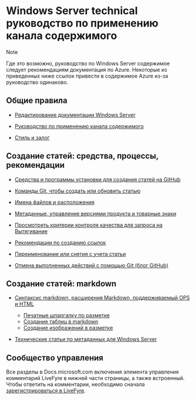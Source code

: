 <properties title="" pageTitle="Windows применению канала технического содержимого руководство по" description="Список статей, доступных в руководстве по Windows Server технической документации для technet.microsoft.com." author="kathydav" manager="dongill" />

<tags ms.service="contributor-guide" ms.topic="article" ms.tgt_pltfrm="" ms.workload="" ms.date="8/31/2016" ms.author="kathydav" />

# <a name="windows-server-technical-content-contributors-guide-index"></a>Windows Server technical руководство по применению канала содержимого

> [!Note]
> Где это возможно, руководство по Windows Server содержимое следует рекомендациям документация по Azure. Некоторые из приведенных ниже ссылок привести в содержимое Azure из-за руководство одинаково.

## <a name="general-guidance"></a>Общие правила

- [Редактирование документации Windows Server](git-steps-create-update-content.md)

- [Руководство по применению канала содержимого](https://github.com/Azure/azure-content/blob/master/contributor-guide/content-channel-guidance.md)

- [Стиль и залог](https://github.com/Azure/azure-content/blob/master/contributor-guide/style-and-voice.md)

## <a name="authoring-articles-tools-processes-guidance"></a>Создание статей: средства, процессы, рекомендации

- [Средства и программы установки для создания статей на GitHub](tools-and-setup.md)

- [Команды Git, чтобы создать или обновить статью](git-steps-create-update-content.md)

- [Имена файлов и расположения](file-names-and-locations.md)

- [Метаданные, управление версиями продукта и товарные знаки](metadata-OSversioning-and-trademarks.md)

- [Просмотреть критерии контроля качества для запроса на Вытягивание](contributor-guide-pr-criteria.md)

- [Рекомендации по созданию ссылок](create-links-markdown.md/)

- [Переименование или снятия с учета статьи](rename-or-retire.md)

- [Отмена выполненных действий с помощью Git (блог GitHub)](https://github.com/blog/2019-how-to-undo-almost-anything-with-git)

## <a name="authoring-articles-markdown"></a>Создание статей: markdown

- [Синтаксис markdown, расширения Markdown, поддерживаемый OPS и HTML](https://opsdocs.azurewebsites.net/en-us/opsdocs/partnerdocs/gfm)
   - [Печатные шпаргалку по разметке](./media/documents/markdown-cheatsheet.pdf?raw=true)
   - [Создание таблиц в markdown](https://github.com/Azure/azure-content/blob/master/contributor-guide/create-tables-markdown.md)
   - [Создание изображений в разметке](create-images-markdown.md)

- [Технические статьи по метаданных для Windows Server](https://ppe.msdn.microsoft.com/en-us/ce-csi-docs/ops/ops-onboarding/managing-content/content-meta-data?branch=master)

## <a name="community-management"></a>Сообщество управления

Все разделы в Docs.microsoft.com включения элемента управления комментарий LiveFyre в нижней части страницы, а также встроенный. Чтобы ответить на комментарии, необходимо сначала [зарегистрироваться в LiveFyre](https://github.com/Microsoft/azure-docs/blob/79cc9a099211fddb43ab739136df95bfeaf4c5cd/contributor-guide/tools-and-setup.md#sign-up-for-livefyre).
